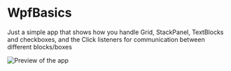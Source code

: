 # WpfBasics
Just a simple app that shows how you handle Grid, StackPanel, TextBlocks and checkboxes, and the Click listeners for communication between different blocks/boxes 



![Preview of the app](https://drive.google.com/file/d/1-S8jzIrQhhqSY2T8Wx0LI5t050dfoot7)
